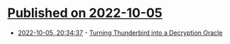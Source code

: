 # [Published on 2022-10-05](index.md)

* [2022-10-05, 20:34:37](https://lobste.rs/s/zqtrzu/turning_thunderbird_into_decryption) - [Turning Thunderbird into a Decryption Oracle](https://pseudorandom.resistant.tech/disclosing-security-and-privacy-issues-in-thunderbird.html)
